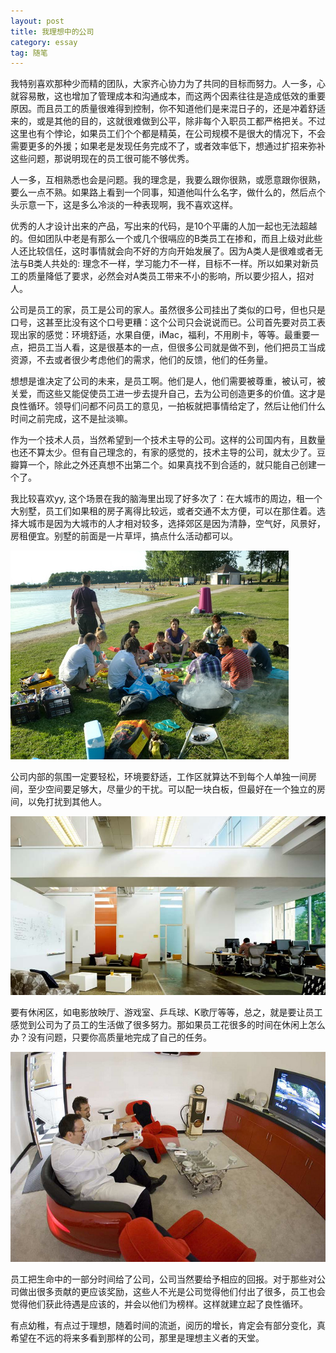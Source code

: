 ```yaml
---
layout: post
title: 我理想中的公司
category: essay
tag: 随笔
---
```


我特别喜欢那种少而精的团队，大家齐心协力为了共同的目标而努力。人一多，心就容易散，这也增加了管理成本和沟通成本，而这两个因素往往是造成低效的重要原因。而且员工的质量很难得到控制，你不知道他们是来混日子的，还是冲着舒适来的，或是其他的目的，这就很难做到公平，除非每个入职员工都严格把关。不过这里也有个悖论，如果员工们个个都是精英，在公司规模不是很大的情况下，不会需要更多的外援；如果老是发现任务完成不了，或者效率低下，想通过扩招来弥补这些问题，那说明现在的员工很可能不够优秀。

人一多，互相熟悉也会是问题。我的理念是，我要么跟你很熟，或愿意跟你很熟，要么一点不熟。如果路上看到一个同事，知道他叫什么名字，做什么的，然后点个头示意一下，这是多么冷淡的一种表现啊，我不喜欢这样。

优秀的人才设计出来的产品，写出来的代码，是10个平庸的人加一起也无法超越的。但如团队中老是有那么一个或几个很嗝应的B类员工在掺和，而且上级对此些人还比较信任，这时事情就会向不好的方向开始发展了。因为A类人是很难或者无法与B类人共处的: 理念不一样，学习能力不一样，目标不一样。所以如果对新员工的质量降低了要求，必然会对A类员工带来不小的影响，所以要少招人，招对人。

公司是员工的家，员工是公司的家人。虽然很多公司挂出了类似的口号，但也只是口号，这甚至比没有这个口号更糟：这个公司只会说说而已。公司首先要对员工表现出家的感觉：环境舒适，水果自便，iMac，福利，不用刷卡，等等。最重要一点，把员工当人看，这是很基本的一点，但很多公司就是做不到，他们把员工当成资源，不去或者很少考虑他们的需求，他们的反馈，他们的任务量。

想想是谁决定了公司的未来，是员工啊。他们是人，他们需要被尊重，被认可，被关爱，而这些又能促使员工进一步去提升自己，去为公司创造更多的价值。这才是良性循环。领导们问都不问员工的意见，一拍板就把事情给定了，然后让他们什么时间之前完成，这不是扯淡嘛。

作为一个技术人员，当然希望到一个技术主导的公司。这样的公司国内有，且数量也还不算太少。但有自己理念的，有家的感觉的，技术主导的公司，就太少了。豆瓣算一个，除此之外还真想不出第二个。如果真找不到合适的，就只能自己创建一个了。

我比较喜欢yy, 这个场景在我的脑海里出现了好多次了：在大城市的周边，租一个大别墅，员工们如果租的房子离得比较远，或者交通不太方便，可以在那住着。选择大城市是因为大城市的人才相对较多，选择郊区是因为清静，空气好，风景好，房租便宜。别墅的前面是一片草坪，搞点什么活动都可以。

<img src="/image/the-whole-team.jpg" />

公司内部的氛围一定要轻松，环境要舒适，工作区就算达不到每个人单独一间房间，至少空间要足够大，尽量少的干扰。可以配一块白板，但最好在一个独立的房间，以免打扰到其他人。

<img src="/image/team.jpg" width="640"/>

要有休闲区，如电影放映厅、游戏室、乒乓球、K歌厅等等，总之，就是要让员工感觉到公司为了员工的生活做了很多努力。那如果员工花很多的时间在休闲上怎么办？没有问题，只要你高质量地完成了自己的任务。

<img src="/image/game-room.jpg" />

员工把生命中的一部分时间给了公司，公司当然要给予相应的回报。对于那些对公司做出很多贡献的更应该奖励，这些人不光是公司觉得他们付出了很多，员工也会觉得他们获此待遇是应该的，并会以他们为榜样。这样就建立起了良性循环。

有点幼稚，有点过于理想，随着时间的流逝，阅历的增长，肯定会有部分变化，真希望在不远的将来多看到那样的公司，那里是理想主义者的天堂。
